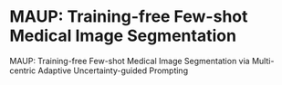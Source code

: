 # MAUP: Training-free Few-shot Medical Image Segmentation 
MAUP: Training-free Few-shot Medical Image Segmentation via Multi-centric Adaptive Uncertainty-guided Prompting
